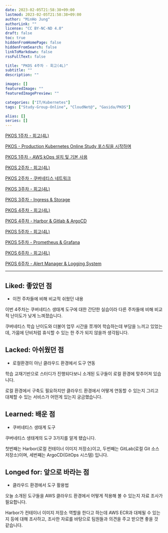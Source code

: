 ```yaml
---
date: 2023-02-05T21:58:38+09:00
lastmod: 2023-02-05T21:58:38+09:00
author: "MinHo Jung"
authorLink: ""
license: "CC BY-NC-ND 4.0"
draft: false
toc: true
hiddenFromHomePage: false
hiddenFromSearch: false
linkToMarkdown: false
rssFullText: false

title: "PKOS 4주차 - 회고(4L)"
subtitle: ""
description: ""

images: []
featuredImage: ""
featuredImagePreview: ""

categories: ["IT/Kubernetes"]
tags: ["Study-Group-Online", "CloudNet@", "Gasida/PKOS"]

alias: []
series: []
---
```


[PKOS 1주차 - 회고(4L)](../pkos_w1_4l)

[PKOS - Production Kubernetes Online Study 포스팅을 시작하며](../pkos_intro)

[PKOS 1주차 - AWS kOps 설치 및 기본 사용](../pkos_w1_hands-on)

[PKOS 2주차 - 회고(4L)](../pkos_w2_4l)

[PKOS 2주차 - 쿠버네티스 네트워크](../pkos_w2_hands-on)

[PKOS 3주차 - 회고(4L)](../pkos_w3_4l)

[PKOS 3주차 - Ingress & Storage](../pkos_w3_hands-on)

[PKOS 4주차 - 회고(4L)](../pkos_w4_4l)

[PKOS 4주차 - Harbor & Gitlab & ArgoCD](../pkos_w4_hands-on)

[PKOS 5주차 - 회고(4L)](../pkos_w5_4l)

[PKOS 5주차 - Prometheus & Grafana](../pkos_w5_hands-on)

[PKOS 6주차 - 회고(4L)](../pkos_w6_4l)

[PKOS 6주차 - Alert Manager & Logging System](../pkos_w6_hands-on)

---

## Liked: 좋았던 점
- 이전 주차들에 비해 비교적 쉬웠던 내용

이번 4주차는 쿠버네티스 생태계 도구에 대한 간단한 실습이라 다른 주차들에 비해 비교적 난이도가 낮게 느껴졌습니다.

쿠버네티스 학습 난이도와 더불어 업무 시간을 쪼개어 학습하는데 부담을 느끼고 있었는데, 가뭄에 단비처럼 휴식할 수 있는 한 주가 되지 않을까 생각됩니다.




## Lacked: 아쉬웠던 점
- 로컬환경이 아닌 클라우드 환경에서 도구 연동

학습 교재기반으로 스터디가 진행되다보니 소개된 도구들이 로컬 환경에 맞추어져 있습니다.

로컬 환경에서 구축도 필요하지만 클라우드 환경에서 어떻게 연동할 수 있는지 그리고 대체할 수 있는 서비스가 어떤게 있는지 궁금했습니다.




## Learned: 배운 점
- 쿠버네티스 생태계 도구

쿠버네티스 생태계의 도구 3가지를 알게 됐습니다. 

첫번째는 Harbor(로컬 컨테이너 이미지 저장소)이고, 두번째는 GitLab(로컬 Git 소스 저장소)이며, 세번째는 ArgoCD(GitOps 시스템) 입니다.



## Longed for: 앞으로 바라는 점

- 클라우드 환경에서 도구 활용법

오늘 소개된 도구들을 AWS 클라우드 환경에서 어떻게 적용해 볼 수 있는지 자료 조사가 필요합니다.

Harbor가 컨테이너 이미지 저장소 역할을 한다고 하는데 AWS ECR과 대체될 수 있는지 등에 대해 조사하고, 조사한 자료를 바탕으로 팀원들과 의견을 주고 받으면 좋을 것 같습니다.

